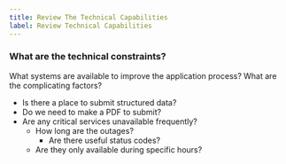 ```yaml
---
title: Review The Technical Capabilities
label: Review Technical Capabilities
---
```

### What are the technical constraints?
What systems are available to improve the application process? What are the complicating factors?
- Is there a place to submit structured data?
- Do we need to make a PDF to submit?
- Are any critical services unavailable frequently?
  - How long are the outages?
    - Are there useful status codes?
  - Are they only available during specific hours?
